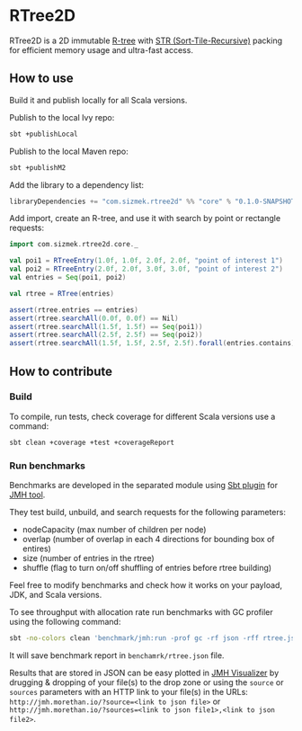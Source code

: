 # RTree2D

RTree2D is a 2D immutable [R-tree](https://en.wikipedia.org/wiki/R-tree) with 
[STR (Sort-Tile-Recursive)](https://archive.org/details/DTIC_ADA324493) packing 
for efficient memory usage and ultra-fast access.

## How to use

Build it and publish locally for all Scala versions.

Publish to the local Ivy repo:

```sh
sbt +publishLocal
```

Publish to the local Maven repo:

```sh
sbt +publishM2
```

Add the library to a dependency list:

```sbt
libraryDependencies += "com.sizmek.rtree2d" %% "core" % "0.1.0-SNAPSHOT"
```

Add import, create an R-tree, and use it with search by point or rectangle requests:

```scala
import com.sizmek.rtree2d.core._

val poi1 = RTreeEntry(1.0f, 1.0f, 2.0f, 2.0f, "point of interest 1")
val poi2 = RTreeEntry(2.0f, 2.0f, 3.0f, 3.0f, "point of interest 2")
val entries = Seq(poi1, poi2)

val rtree = RTree(entries)

assert(rtree.entries == entries)
assert(rtree.searchAll(0.0f, 0.0f) == Nil)
assert(rtree.searchAll(1.5f, 1.5f) == Seq(poi1))
assert(rtree.searchAll(2.5f, 2.5f) == Seq(poi2))
assert(rtree.searchAll(1.5f, 1.5f, 2.5f, 2.5f).forall(entries.contains))
```

## How to contribute

### Build

To compile, run tests, check coverage for different Scala versions use a command:

```sh
sbt clean +coverage +test +coverageReport
```

### Run benchmarks

Benchmarks are developed in the separated module using [Sbt plugin](https://github.com/ktoso/sbt-jmh)
for [JMH tool](http://openjdk.java.net/projects/code-tools/jmh/). 

They test build, unbuild, and search requests for the following parameters:
- nodeCapacity (max number of children per node)
- overlap (number of overlap in each 4 directions for bounding box of entires)
- size (number of entries in the rtree)
- shuffle (flag to turn on/off shuffling of entries before rtree building)

Feel free to modify benchmarks and check how it works on your payload, JDK, and Scala versions.

To see throughput with allocation rate run benchmarks with GC profiler using the following command:

```sh
sbt -no-colors clean 'benchmark/jmh:run -prof gc -rf json -rff rtree.json .*Benchmark.*'
```

It will save benchmark report in `benchamrk/rtree.json` file.

Results that are stored in JSON can be easy plotted in [JMH Visualizer](http://jmh.morethan.io/) by drugging & dropping
of your file(s) to the drop zone or using the `source` or `sources` parameters with an HTTP link to your file(s) in the 
URLs: `http://jmh.morethan.io/?source=<link to json file>` or `http://jmh.morethan.io/?sources=<link to json file1>,<link to json file2>`.
